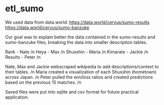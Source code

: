 # etl_sumo

We used data from data.world:
https://data.world/cervus/sumo-results
https://data.world/cervus/sumo-banzuke

Our goal was to explain better the data contained in the sumo-results and sumo-banzuke files, breaking the data into smaller description tables.

Rank - Nate /n
Heya - Max /n
Shusshin - Maria /n
Kimarate - Jackie /n
Results - Peter /n

Nate, Max and Jackie webscraped wikipedia to add descriptions/context to their tables. /n
Maria created a visualization of each Shusshin (hometown) across Japan. /n
Peter pulled the win/loss ratios and created predictions based on the previous 15 matches. /n

Saved files were put into sqlite and csv format for future practical application.
